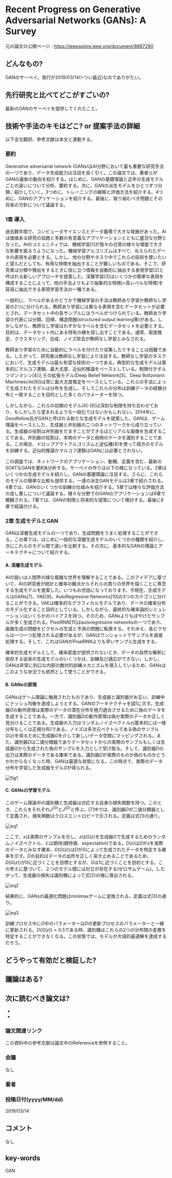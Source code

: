 # Recent Progress on Generative Adversarial Networks (GANs): A Survey

元の論文の公開ページ : https://ieeexplore.ieee.org/document/8667290

## どんなもの?
GANのサーベイ。発行が2019/03/14(=つい最近)なのでありがたい。

## 先行研究と比べてどこがすごいの?
最新のGANのサーベイを提供してくれたこと。

## 技術や手法のキモはどこ? or 提案手法の詳細
以下全文翻訳、参考文献は本文と連動する。

### 要約
Generative adversarial network (GANs)はAI分野において最も重要な研究手法の一つであり、データ生成能力は注目を良く引く。この論文では、著者らがGANの最新の動向を紹介する。はじめに、GANの基礎理論と近年の生成モデルごとの違いについて分析、要約する。次に、GANの派生モデルをひとつずつ分類、紹介していく。3つめに、トレーニングの戦略と評価方法を紹介する。4つめに、GANのアプリケーションを紹介する。最後に、取り組むべき問題とその将来の方針について議論する。

### 1章 導入
過去数年間で、コンピュータサイエンスとデータ蓄積で大きな発展があった。AIは価値ある研究の話題と多数の有意義なアプリケーションとともに盛況な分野となった。AIのコミュニティでは、機械学習[1]が我々の日常の様々な場面で大きな影響を振るうようになった。機械学習アルゴリズムはすべて、与えられたデータの表現を必要とする。しかし、他の分野やタスク中でこれらの技術を使いたいと望んだとしても、有用な特徴を抽出することが難しいものである。そこで、研究者は分類や検出をするときに役に立つ情報を自動的に抽出する表現学習[2]と呼ばれる新しいアプローチを提案した。深層学習[3]はいくつかの簡単な表現を構成することによって、他の手法よりもより抽象的な特徴(=高レベルな特徴)を容易に抽出できる表現学習手法の一種である。 

一般的に、ラベルがあるかどうかで機械学習の手法は教師あり学習か教師なし学習の2つに分けられる。教師あり学習には異なる表現を含むデータセットが必要とされ、データセット中の各サンプルにはラベルがつけられている。教師あり学習の代表には分類、回帰、構造問題(structured output learning等)がある。しかしながら、教師なし学習はわずかなラベルを含むデータセットを必要とする。目的は、データセット内にある特有の楮を探し出すことである。通常、密度推定、クラスタリング、合成、ノイズ除去が教師なし学習とみなされる。

教師あり学習のために自動的にラベルを付けたり収集したりすることは困難である。したがって、研究者は教師なし学習により注目する。教師なし学習のタスクにおいて、生成モデルは最も有望な技術の一つである。典型的な生成モデルは基本的にマルコフ連鎖、最大尤度、近似的推論をベースとしている。制限付きボルツマンマシン[4]とその拡張モデル(Deep Belief Network[5]、Deep Boltzmann Machinescite[6])は常に最大尤度推定をベースとしている。これらの手法によって生成されたモデルは分布を生成し、そしてこれらの分布は訓練データの経験分布と一致することを目的とした多くのパラメーターを持つ。

しかしながら、これらの初期のモデル[4]-[6]は深刻な制限を持ち合わせており、もしかしたら望まれるような一般化ではないかもしれない。2014年に、Goodfellow氏がGANと呼ばれる新たな生成モデルを提案した。GANは、ゲーム理論をベースとした、生成器と弁別器の二つのネットワークから成り立っている。生成器の役割は弁別器をだますことができるほどリアルな画像を生成することである。弁別器の役割は、本物のデータと偽物のデータを識別することである。この場合、ドロップアウトアルゴリズムと逆伝播[8]を使って両方のモデルを訓練する。近似的推論かマルコフ連鎖はGANには必要とされない。

この調査では、ネットワークのアプリケーション、動機、定義を含む、最新のSOATなGANを要約&分析する。サーベイの作りは以下の様になっている。2章はいくつかの生成モデルを紹介し、GANの基礎理論に注目する。さらに、これらのモデルの簡単な比較も提供する。一連の派生GANモデルは3章で紹介される。4章では、GANのいくつかの訓練の仕組みを紹介する。5章では様々な評価方法の良し悪しについて議論する。様々な分野でのGANのアプリケーションは6章で概観される。7章では、GANの制限と将来的な提案について検討する。最後に8章で結論付ける。

### 2章 生成モデルとGAN
GANは深層生成モデルの一つであり、生成問題をうまく処理することができる。この章では、はじめに一般的な深層生成モデルのいくつかの種類を紹介し、次にこれらのモデル間で違いを比較する。その次に、基本的なGANの理論とアーキテクチャについて紹介する。

#### A. 深層生成モデル
AIの狙いは人間界の様な複雑な世界を理解することである。このアイデアに基づいて、AIの研究者が統計と確率の観点からそれらの周りの世界を描くことに専念する生成モデルを提案した。いつもお世話になっております。今現在、生成モデルはGANs[7]、VAE[9]、AutoRegressive Networks[10]の3つのカテゴリに分けることができる。VAEは確率的なグラフィカルモデルであり、データの確率分布のモデル化すること目的としている。しかしながら、最終的な確率論的シミュレーションはいくらかのバイアスを持つ。そのため、GANsよりもぼやけたサンプルが多く生成される。PixelRNN[11]はautoregressive networksの一つであり、画像生成の問題をピクセルの生成と予測の問題に転換する。それゆえ、各ピクセルは一つ一つ処理される必要があるが、GANはワンショットでサンプルを直接処理する。そして、これはGANがPixelRNNよりも早いサンプル生成をする。

確率的生成モデルとして、確率密度が提供されないとき、データの自然な解釈に依存する従来の生成モデルのいくつかは、訓練及び適応ができない。しかし、GANは非常に利口な内部の敵対的訓練メカニズムを導入しているため、GANsはこのような状況でも依然として使うことができる。

#### B. GANsの原理
GANsはゲーム理論に触発されたものであり、生成器と識別器がお互い、訓練中にナッシュ均衡を達成しようとする。GANのアーキテクチャを図1に示す。生成器$G$の動作原理は実際のデータの潜在分布を極力適合させるために偽のデータを生成することである。一方で、識別器$D$の動作原理は偽か実際のデータか正しく見分けることである。生成器の入力はランダムノイズベクトル$z$(基本的には一様分布もしくは正規分布)である。ノイズは多次元ベクトルである偽のサンプル$G(z)$を得るために生成器$G$を介して新しいデータ空間にマッピングされる。また、識別器$D$は二値分類器でありデータセットからの実際のサンプルもしくは生成器$G$から生成された偽のサンプルを入力として受け取る。そして、識別器$D$の出力は実際のデータである確率である。識別器$D$が実際のものか偽のものかどうかわからなくなった時、GANは最適な状態になる。この時点で、実際のデータ分布を学習した生成器モデル$G$が得られる。

![fig1](img/RPoGANAS/fig1.png)

#### C. GANsの学習モデル
このゲーム理論中の識別機と生成器は対応する自身の損失関数を持つ。このとき、これらをそれぞれ$J^{(G)}$と$J^{(D)}$と呼ぶ。[7]中では、識別器$D$が二値分類器として定義され、損失関数はクロスエントロピーで示される。定義は式(1)の通り。

![eq1](img/RPoGANAS/eq1.png)

ここで、$x$は実際のサンプルを示し、$z$は$G(z)$を生成器$G$で生成するためのランダムノイズベクトル、$\mathbb{E}$は期待(期待値、expectation)である。$D(x)$は$D$が$x$を実際のデータとみなす確率、$D(G(z))$は$D$が$G$によって生成されたデータを特定する確率を示す。$D$の目的はデータの出所を正しく突き止めることであるため、$D(G(z))$が0に近づくことを目標とするが、$G$は1に近づくことを目的とする。この考えに基づいて、２つのモデル間には対立が存在する(ゼロサムゲーム)。したがって、生成器の損失は識別機によって式(2)の様に導出される。

![eq2](img/RPoGANAS/eq2.png)

結果的に、GANsの最適化問題はminimaxゲームに変換される。定義は式(3)の通り。

![eq3](img/RPoGANAS/eq3.png)

訓練プロセス中に$G$中のパラメーターは$D$の更新プロセスのパラメーターと一緒に更新される。$D(G(z))=0.5$である時、識別機はこれらの2つの分布間の差異を特定することができなくなる。この状態では、モデルが大域的最適解を達成するだろう。

## どうやって有効だと検証した?

## 議論はある?

## 次に読むべき論文は?
-
-

### 論文関連リンク
この資料中の参考文献は論文中のReferenceを参照すること。

### 会議
なし

### 著者


### 投稿日付(yyyy/MM/dd)
2019/03/14

## コメント
なし

## key-words
GAN